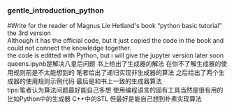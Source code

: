 ### gentle_introduction_python
#Write for the reader of Magnus Lie Hetland's book “python basic tutorial” the 3rd version  
Although it has the official code, but it just copied the code in the book and could not connect the knowledge together.  
the code is editted with Python, but i will give the jupyter version later soon  
queens.ipynb是解决八皇后问题 书上给出了生成器的解法 在你不了解生成器的使用规则前是不太能想到的 笔者给出了递归实现非生成器的算法 之后给出了两个生成器的使用规则示例代码 最后是和书上一致的生成器算法  
tips:笔者认为算法问题最好能自己多想 使用编程语言的固有工具当然是很有用的 比如Python中的生成器 C++中的STL 但最好是能自己想到朴素实现算法
